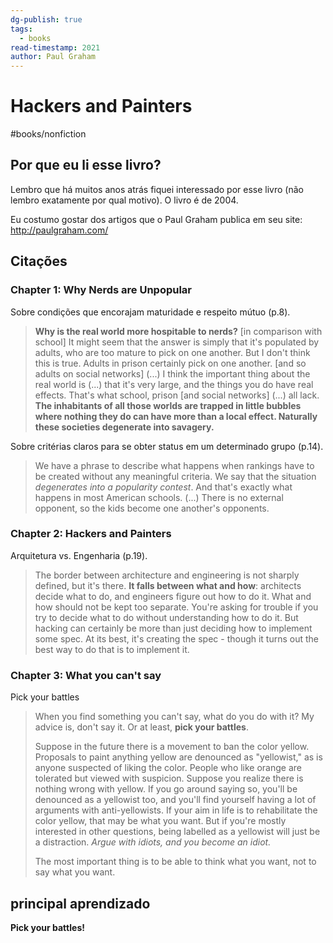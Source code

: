 ```yaml
---
dg-publish: true
tags:
  - books
read-timestamp: 2021
author: Paul Graham
---
```


# Hackers and Painters

#books/nonfiction 

## Por que eu li esse livro?

Lembro que há muitos anos atrás fiquei interessado por esse livro (não lembro exatamente por qual motivo). O livro é de 2004.

Eu costumo gostar dos artigos que o Paul Graham publica em seu site: 
<http://paulgraham.com/>



## Citações

### Chapter 1: Why Nerds are Unpopular


Sobre condições que encorajam maturidade e respeito mútuo (p.8).

> **Why is the real world more hospitable to nerds?** [in comparison with school] It might seem that the answer is simply that it's populated by adults, who are too mature to pick on one another. But I don't think this is true. Adults in prison certainly pick on one another. [and so adults on social networks] (...)
> I think the important thing about the real world is (...) that it's very large, and the things you do have real effects. That's what school, prison [and social networks] (...) all lack. **The inhabitants of all those worlds are trapped in little bubbles where nothing they do can have more than a local effect. Naturally these societies degenerate into savagery.**

Sobre critérias claros para se obter status em um determinado grupo (p.14).

> We have a phrase to describe what happens when rankings have to be created without any meaningful criteria. We say that the situation *degenerates into a popularity contest*. And that's exactly what happens in most American schools. (...) There is no external opponent, so the kids become one another's opponents.


### Chapter 2: Hackers and Painters

Arquitetura vs. Engenharia (p.19).

> The border between architecture and engineering is not sharply defined, but it's there. **It falls between what and how**: architects decide what to do, and engineers figure out how to do it.
> What and how should not be kept too separate. You're asking for trouble if you try to decide what to do without understanding how to do it. But hacking can certainly be more than just deciding how to implement some spec. At its best, it's creating the spec - though it turns out the best way to do that is to implement it.


### Chapter 3: What you can't say

Pick your battles

> When you find something you can't say, what do you do with it? My advice is, don't say it. Or at least, **pick your battles**.
> 
> Suppose in the future there is a movement to ban the color yellow. Proposals to paint anything yellow are denounced as "yellowist," as is anyone suspected of liking the color. People who like orange are tolerated but viewed with suspicion. Suppose you realize there is nothing wrong with yellow. If you go around saying so, you'll be denounced as a yellowist too, and you'll find yourself having a lot of arguments with anti-yellowists. If your aim in life is to rehabilitate the color yellow, that may be what you want. But if you're mostly interested in other questions, being labelled as a yellowist will just be a distraction. _Argue with idiots, and you become an idiot._
>
> The most important thing is to be able to think what you want, not to say what you want.



## principal aprendizado

**Pick your battles!**

